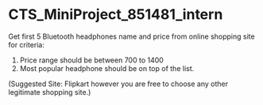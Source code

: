 # CTS_MiniProject_851481_intern

Get first 5 Bluetooth headphones name and price from online shopping site for criteria: 
1. Price range should be between 700 to 1400
3. Most popular headphone should be on top of the list.

(Suggested Site: Flipkart however you are free to choose any other legitimate shopping site.)
